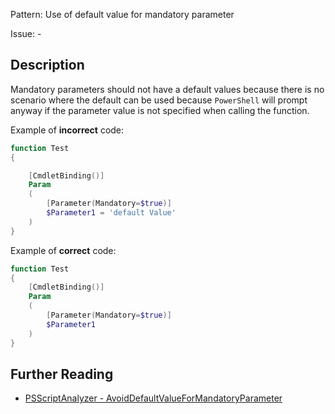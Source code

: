 Pattern: Use of default value for mandatory parameter

Issue: -

## Description

Mandatory parameters should not have a default values because there is no scenario where the default can be used because `PowerShell` will prompt anyway if the parameter value is not specified when calling the function.

Example of **incorrect** code:

``` PowerShell
function Test
{

    [CmdletBinding()]
    Param
    (
        [Parameter(Mandatory=$true)]
        $Parameter1 = 'default Value'
    )
}
```

Example of **correct** code:

``` PowerShell
function Test
{
    [CmdletBinding()]
    Param
    (
        [Parameter(Mandatory=$true)]
        $Parameter1
    )
}
```

## Further Reading

* [PSScriptAnalyzer - AvoidDefaultValueForMandatoryParameter](https://github.com/PowerShell/PSScriptAnalyzer/tree/master/docs/Rules/AvoidDefaultValueForMandatoryParameter.md)